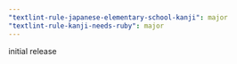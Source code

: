 ```yaml
---
"textlint-rule-japanese-elementary-school-kanji": major
"textlint-rule-kanji-needs-ruby": major
---
```


initial release
